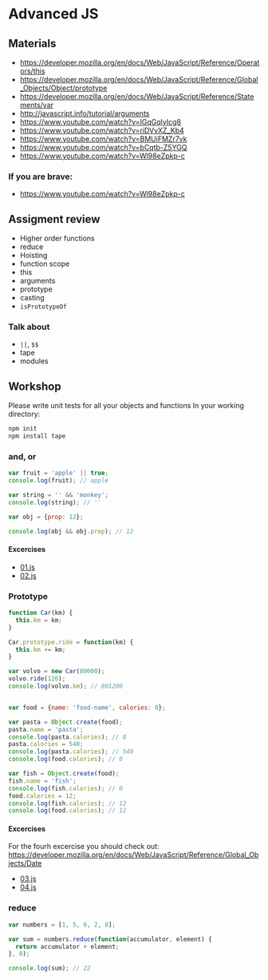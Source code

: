 # Advanced JS

## Materials
 - https://developer.mozilla.org/en/docs/Web/JavaScript/Reference/Operators/this
 - https://developer.mozilla.org/en/docs/Web/JavaScript/Reference/Global_Objects/Object/prototype
 - https://developer.mozilla.org/en/docs/Web/JavaScript/Reference/Statements/var
 - http://javascript.info/tutorial/arguments
 - https://www.youtube.com/watch?v=IGqGqlyIcg8
 - https://www.youtube.com/watch?v=riDVvXZ_Kb4
 - https://www.youtube.com/watch?v=BMUiFMZr7vk
 - https://www.youtube.com/watch?v=bCqtb-Z5YGQ
 - https://www.youtube.com/watch?v=Wl98eZpkp-c
### If you are brave:
 - https://www.youtube.com/watch?v=Wl98eZpkp-c

## Assigment review
 - Higher order functions
 - reduce
 - Hoisting
 - function scope
 - this
 - arguments
 - prototype
 - casting
 - `isPrototypeOf`
### Talk about
 - `||`, `$$`
 - tape
 - modules

## Workshop
Please write unit tests for all your objects and functions
In your working directory:
```bash
npm init
npm install tape
```

### and, or
```javascript
var fruit = 'apple' || true;
console.log(fruit); // apple

var string = '' && 'monkey';
console.log(string); // ''

var obj = {prop: 12};

console.log(obj && obj.prop); // 12
```

#### Excercises
 - [01.js](workshop/01.js)
 - [02.js](workshop/02.js)

### Prototype
```javascript
function Car(km) {
  this.km = km;
}

Car.prototype.ride = function(km) {
  this.km += km;
}

var volvo = new Car(80000);
volvo.ride(120);
console.log(volvo.km); // 801200


var food = {name: 'food-name', calories: 0};

var pasta = Object.create(food);
pasta.name = 'pasta';
console.log(pasta.calories); // 0
pasta.calories = 540;
console.log(pasta.calories); // 540
console.log(food.calories); // 0

var fish = Object.create(food);
fish.name = 'fish';
console.log(fish.calories); // 0
food.calories = 12;
console.log(fish.calories); // 12
console.log(food.calories); // 12
```

#### Excercises
For the fourh excercise you should check out:
https://developer.mozilla.org/en/docs/Web/JavaScript/Reference/Global_Objects/Date

 - [03.js](workshop/03.js)
 - [04.js](workshop/04.js)

### reduce
```javascript
var numbers = [1, 5, 6, 2, 8];

var sum = numbers.reduce(function(accumulator, element) {
  return accumulator + element;
}, 0);

console.log(sum); // 22
```
